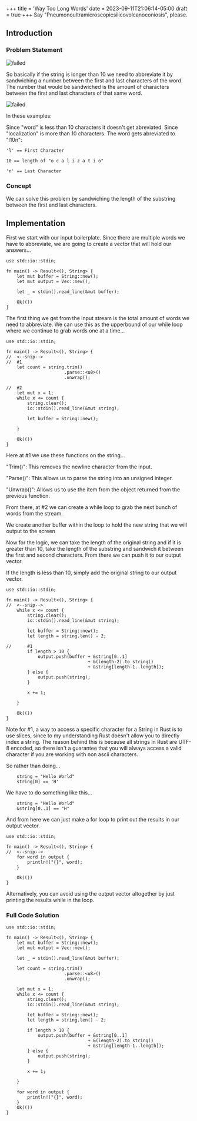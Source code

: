 +++
title = 'Way Too Long Words'
date = 2023-09-11T21:06:14-05:00
draft = true
+++
Say "Pneumonoultramicroscopicsilicovolcanoconiosis", please.
<!--more-->
## Introduction
### Problem Statement
![failed](/images/compprog/WayTooLongWords/ProblemStatement.png)

So basically if the string is longer than 10 we need to abbreviate it by 
sandwiching a number between the first and last characters of the word. The 
number that would be sandwiched is the amount of characters between the first 
and last characters of that same word.

![failed](/images/compprog/WayTooLongWords/input1.png)

In these examples:

Since "word" is less than 10 characters it doesn't get abreviated.
Since "localization" is more than 10 characters. The word gets abreviated to
"l10n":

``` 'l' == First Character ```

```10 == length of "o c a l i z a t i o"```

```'n' == Last Character```

### Concept
We can solve this problem by sandwiching  the length of the substring between the
first and last characters.

## Implementation

First we start with our input boilerplate. Since there are multiple words we 
have to abbreviate, we are going to create a vector that will hold our 
answers\.\.\.
    
    use std::io::stdin;

    fn main() -> Result<(), String> {
        let mut buffer = String::new();
        let mut output = Vec::new();

        let _ = stdin().read_line(&mut buffer);

        Ok(())
    }

The first thing we get from the input stream is the total amount of words we
need to abbreviate. We can use this as the upperbound of our while loop where 
we continue to grab words one at a time\.\.\.

    use std::io::stdin;

    fn main() -> Result<(), String> {
    //  <--snip-->
    //  #1
        let count = string.trim()
                          .parse::<u8>()
                          .unwrap();

    //  #2
        let mut x = 1; 
        while x <= count {
            string.clear();
            io::stdin().read_line(&mut string);

            let buffer = String::new();

        }

        Ok(())
    }

Here at #1 we use these functions on the string\.\.\.

"Trim()": This removes the newline character from the input.

"Parse()": This allows us to parse the string into an unsigned integer.

"Unwrap()": Allows us to use the item from the object returned from the previous
            function.

From there, at #2 we can create a while loop to grab the next bunch of words 
from the stream. 

We create another buffer within the loop to hold the new string
that we will output to the screen

Now for the logic, we can take the length of the original string
and if it is greater than 10, take the length of the substring and sandwich it
between the first and second characters. From there we can push it to our 
output vector.

If the length is less than 10, simply add the original string to our output
vector.

    use std::io::stdin;

    fn main() -> Result<(), String> {
    //  <--snip-->
        while x <= count {
            string.clear();
            io::stdin().read_line(&mut string);

            let buffer = String::new();
            let length = string.len() - 2;

    //      #1
            if length > 10 {
                output.push(buffer + &string[0..1] 
                                   + &(length-2).to_string() 
                                   + &string[length-1..length]);
            } else {
                output.push(string);
            }

            x += 1;

        }

        Ok(())
    }

Note for #1, a way to access a specific character for a String in Rust is to 
use slices, since to my understanding Rust doesn't allow you to directly 
index a string. The reason behind this is because all strings in Rust are 
UTF-8 encoded, so there isn't a guarantee that you will always access a valid
character if you are working with non ascii characters.

So rather than doing\.\.\.

``` 
    string = "Hello World"
    string[0] == 'H' 
```


We have to do something like this\.\.\.

```
    string = "Hello World"
    &string[0..1] == "H"
```

And from here we can just make a for loop to print out the results in our 
output vector.

    use std::io::stdin;

    fn main() -> Result<(), String> {
    //  <--snip-->
        for word in output {
            println!("{}", word);
        }

        Ok(())
    }

Alternatively, you can avoid using the output vector altogether by just 
printing the results while in the loop.

### Full Code Solution

    use std::io::stdin;

    fn main() -> Result<(), String> {
        let mut buffer = String::new();
        let mut output = Vec::new();

        let _ = stdin().read_line(&mut buffer);

        let count = string.trim()
                          .parse::<u8>()
                          .unwrap();

        let mut x = 1; 
        while x <= count {
            string.clear();
            io::stdin().read_line(&mut string);

            let buffer = String::new();
            let length = string.len() - 2;

            if length > 10 {
                output.push(buffer + &string[0..1] 
                                   + &(length-2).to_string() 
                                   + &string[length-1..length]);
            } else {
                output.push(string);
            }

            x += 1;

        }

        for word in output {
            println!("{}", word);
        }
        Ok(())
    }

